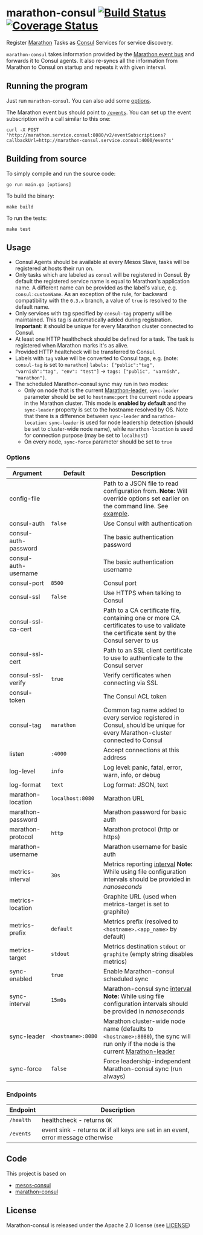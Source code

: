 # marathon-consul [![Build Status](https://travis-ci.org/allegro/marathon-consul.svg?branch=master)](https://travis-ci.org/allegro/marathon-consul)[![Coverage Status](https://coveralls.io/repos/allegro/marathon-consul/badge.svg?branch=master&service=github)](https://coveralls.io/github/allegro/marathon-consul)


Register [Marathon](https://mesosphere.github.io/marathon/) Tasks as [Consul](https://www.consul.io/) Services for service discovery.

`marathon-consul` takes information provided by the [Marathon event bus](https://mesosphere.github.io/marathon/docs/event-bus.html) and
forwards it to Consul agents. It also re-syncs all the information from Marathon 
to Consul on startup and repeats it with given interval.

## Running the program

Just run `marathon-consul`.
You can also add some [options](#options).

The Marathon event bus should point to [`/events`](#endpoints). You can
set up the event subscription with a call similar to this one:

```
curl -X POST 'http://marathon.service.consul:8080/v2/eventSubscriptions?callbackUrl=http://marathon-consul.service.consul:4000/events'
```

## Building from source

To simply compile and run the source code:

```
go run main.go [options]
```

To build the binary:

```
make build
```

To run the tests:

```
make test
```


## Usage

- Consul Agents should be available at every Mesos Slave, tasks will be registered at hosts their run on.
- Only tasks which are labeled as `consul` will be registered in Consul. By default the registered service name is equal to Marathon's application name. 
  A different name can be provided as the label's value, e.g. `consul:customName`. As an exception of the rule, for backward compatibility with the `0.3.x` branch, a value of `true` is resolved to the default name.
- Only services with tag specified by `consul-tag` property will be maintained. This tag is automatically added during registration. **Important**: it should be unique for every Marathon cluster connected to Consul.
- At least one HTTP healthcheck should be defined for a task. The task is registered when Marathon marks it's as alive.
- Provided HTTP healtcheck will be transferred to Consul.
- Labels with `tag` value will be converted to Consul tags, e.g. (note: `consul-tag` is set to `marathon`) `labels: ["public":"tag", "varnish":"tag", "env": "test"]` → `tags: ["public", "varnish", "marathon"]`.
- The scheduled Marathon-consul sync may run in two modes:
    - Only on node that is the current [Marathon-leader](https://mesosphere.github.io/marathon/docs/rest-api.html#get-v2-leader), `sync-leader` parameter should be set to `hostname:port` the current node appears in the Marathon cluster. 
      This mode is **enabled by default** and the `sync-leader` property is set to the hostname resolved by OS.
      Note that there is a difference between `sync-leader` and `marathon-location`: `sync-leader` is used for node leadership detection (should be set to cluster-wide node name), while `marathon-location` is used for connection purpose (may be set to `localhost`)
    - On every node, `sync-force` parameter should be set to `true`

### Options

Argument               | Default               | Description
-----------------------|-----------------------|------------------------------------------------------
config-file            |                       | Path to a JSON file to read configuration from. **Note:** Will override options set earlier on the command line. See [example](debian/config.json).
consul-auth            | `false`               | Use Consul with authentication
consul-auth-password   |                       | The basic authentication password
consul-auth-username   |                       | The basic authentication username
consul-port            | `8500`                | Consul port
consul-ssl             | `false`               | Use HTTPS when talking to Consul
consul-ssl-ca-cert     |                       | Path to a CA certificate file, containing one or more CA certificates to use to validate the certificate sent by the Consul server to us
consul-ssl-cert        |                       | Path to an SSL client certificate to use to authenticate to the Consul server
consul-ssl-verify      | `true`                | Verify certificates when connecting via SSL
consul-token           |                       | The Consul ACL token
consul-tag             | `marathon`            | Common tag name added to every service registered in Consul, should be unique for every Marathon-cluster connected to Consul
listen                 | `:4000`               | Accept connections at this address
log-level              | `info`                | Log level: panic, fatal, error, warn, info, or debug
log-format             | `text`                | Log format: JSON, text
marathon-location      | `localhost:8080`      | Marathon URL
marathon-password      |                       | Marathon password for basic auth
marathon-protocol      | `http`                | Marathon protocol (http or https)
marathon-username      |                       | Marathon username for basic auth
metrics-interval       | `30s`                 | Metrics reporting [interval](https://golang.org/pkg/time/#Duration) **Note:** While using file configuration intervals should be provided in *nanoseconds*
metrics-location       |                       | Graphite URL (used when metrics-target is set to graphite)
metrics-prefix         | `default`             | Metrics prefix (resolved to `<hostname>.<app_name>` by default)
metrics-target         | `stdout`              | Metrics destination `stdout` or `graphite` (empty string disables metrics)
sync-enabled           | `true`                | Enable Marathon-consul scheduled sync
sync-interval          | `15m0s`               | Marathon-consul sync [interval](https://golang.org/pkg/time/#Duration) **Note:** While using file configuration intervals should be provided in *nanoseconds*
sync-leader            | `<hostname>:8080`     | Marathon cluster-wide node name (defaults to `<hostname>:8080`), the sync will run only if the node is the current [Marathon-leader](https://mesosphere.github.io/marathon/docs/rest-api.html#get-v2-leader)
sync-force             | `false`               | Force leadership-independent Marathon-consul sync (run always)


### Endpoints

Endpoint  | Description
----------|------------------------------------------------------------------------------------
`/health` | healthcheck - returns `OK`
`/events` | event sink - returns `OK` if all keys are set in an event, error message otherwise

## Code

This project is based on

* [mesos-consul](https://github.com/CiscoCloud/mesos-consul)
* [marathon-consul](https://github.com/CiscoCloud/marathon-consul)

## License

Marathon-consul is released under the Apache 2.0 license (see [LICENSE](LICENSE))
